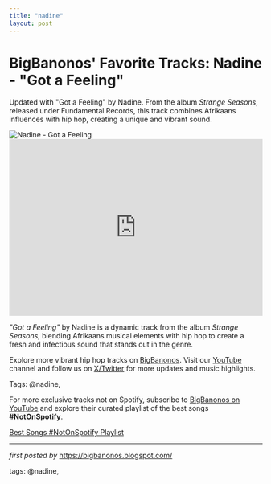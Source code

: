 ```yaml
---
title: "nadine"
layout: post
---
```

<!-- Post Title -->
<h1 >BigBanonos' Favorite Tracks: Nadine - "Got a Feeling"</h1> <!-- Introductory Text -->
<p >Updated with "Got a Feeling" by Nadine. From the album <em>Strange Seasons</em>, released under Fundamental Records, this track combines Afrikaans influences with hip hop, creating a unique and vibrant sound.</p> <!-- Featured Image -->
<div > <img src="https://static.wixstatic.com/media/b5c7de_00762b6146fd4cde919cc8e00258e519.jpg/v1/fill/w_568,h_380,al_c,q_80,usm_0.66_1.00_0.01,enc_auto/b5c7de_00762b6146fd4cde919cc8e00258e519.jpg" alt="Nadine - Got a Feeling" />
</div> <!-- Spotify Embed -->
<div > <iframe src="https://open.spotify.com/embed/track/42RchiS40jaj92YJzMECim?utm_source=generator" width="100%" height="352" frameBorder="0" allowfullscreen="" allow="autoplay; clipboard-write; encrypted-media; fullscreen; picture-in-picture" loading="lazy"></iframe>
</div> <!-- Song Information -->
<div > <p><em>"Got a Feeling"</em> by Nadine is a dynamic track from the album <em>Strange Seasons</em>, blending Afrikaans musical elements with hip hop to create a fresh and infectious sound that stands out in the genre.</p>
</div> <!-- Footer Links -->
<div > <p>Explore more vibrant hip hop tracks on <a href="https://bigbanonos.blogspot.com/" target="_blank">BigBanonos</a>. Visit our <a href="https://www.youtube.com/@BigBanonos" target="_blank">YouTube</a> channel and follow us on <a href="https://x.com/bigbanonos" target="_blank">X/Twitter</a> for more updates and music highlights.</p>
</div> <!-- Tags -->
<p >Tags: @nadine,</p>


<!--Subscribe and Playlist Links-->
<div>
    <p>For more exclusive tracks not on Spotify, subscribe to <a href="https://www.youtube.com/@BigBanonos" target="_blank">BigBanonos on YouTube</a> and explore their curated playlist of the best songs <strong>#NotOnSpotify</strong>.</p>
    <p><a href="https://www.youtube.com/playlist?list=PLtuNtuTatqI0kFahUCbtbfenC_ET5O_tr" target="_blank">Best Songs #NotOnSpotify Playlist<br /></a></p></div>

<hr />

<p><em>first posted by</em> <a href="https://bigbanonos.blogspot.com/" rel="noopener" target="_new">https://bigbanonos.blogspot.com/</a></p>

<p>tags: @nadine,</p>
